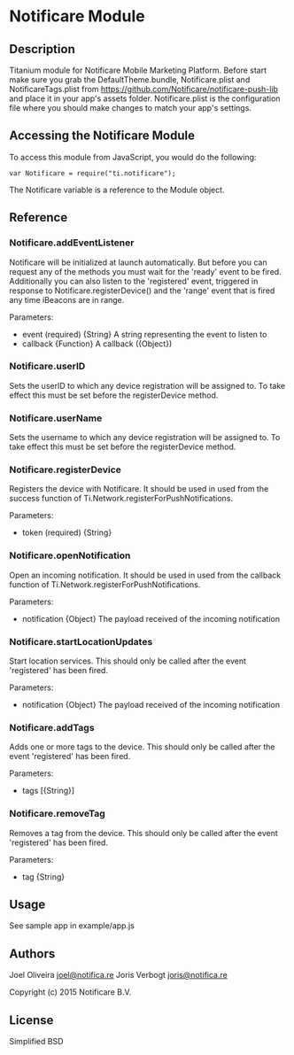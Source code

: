 # Notificare Module

## Description

Titanium module for Notificare Mobile Marketing Platform. Before start make sure you grab the DefaultTheme.bundle, Notificare.plist and NotificareTags.plist from https://github.com/Notificare/notificare-push-lib and place it in your app's assets folder. Notificare.plist is the configuration file where you should make changes to match your app's settings.

## Accessing the Notificare Module

To access this module from JavaScript, you would do the following:

	var Notificare = require("ti.notificare");

The Notificare variable is a reference to the Module object.	

## Reference

### Notificare.addEventListener

Notificare will be initialized at launch automatically. But before you can request any of the methods you must wait for the 'ready' event to be fired. Additionally you can also listen to the 'registered' event, triggered in response to Notificare.registerDevice() and the 'range' event that is fired any time iBeacons are in range.

Parameters:

- event (required) {String} A string representing the event to listen to
- callback {Function} A callback ({Object})

### Notificare.userID

Sets the userID to which any device registration will be assigned to. To take effect this must be set before the registerDevice method.

### Notificare.userName

Sets the username to which any device registration will be assigned to. To take effect this must be set before the registerDevice method.

### Notificare.registerDevice

Registers the device with Notificare. It should be used in used from the success function of Ti.Network.registerForPushNotifications.

Parameters:

- token (required) {String}

### Notificare.openNotification

Open an incoming notification. It should be used in used from the callback function of Ti.Network.registerForPushNotifications.

Parameters:

- notification {Object} The payload received of the incoming notification 

### Notificare.startLocationUpdates

Start location services. This should only be called after the event 'registered' has been fired.

Parameters:

- notification {Object} The payload received of the incoming notification 

### Notificare.addTags

Adds one or more tags to the device. This should only be called after the event 'registered' has been fired.

Parameters:

- tags [{String}]

### Notificare.removeTag

Removes a tag from the device.  This should only be called after the event 'registered' has been fired.

Parameters:

- tag {String}


## Usage

See sample app in example/app.js


## Authors

Joel Oliveira <joel@notifica.re>
Joris Verbogt <joris@notifica.re>

Copyright (c) 2015 Notificare B.V.


## License

Simplified BSD